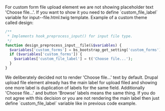 For custom form file upload element we are not showing placeholder text 'Choose file...'. If you want to show it you need to define \`custom\_file\_label\` variable for input--file.html.twig template. Example of a custom theme called design:

```php
/**
 * Implements hook_preprocess_input() for input file type.
 */
function design_preprocess_input__file(&$variables) {
  $variables['custom_forms'] = bs_bootstrap_get_setting('custom_forms');
  if ($variables['custom_forms']) {
    $variables['custom_file_label'] = t('Choose file...');
  }
}
```

We deliberately decided not to render 'Choose file...' text by default. Drupal upload file element already has the main label for upload filed and showing one more label is duplication of labels for the same field. Additionally 'Choose file...' and button 'Browse' labels means the same thing. If you do not agree with this decision or you are not rendering the main label then just define \`custom\_file\_label\` variable like in previous code example.